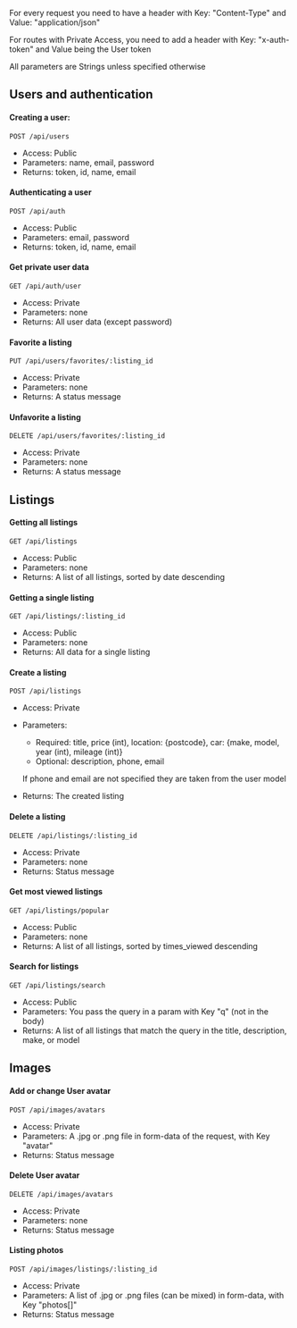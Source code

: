 For every request you need to have a header with Key: "Content-Type" and Value: "application/json"

For routes with Private Access, you need to add a header with Key: "x-auth-token" and Value being the User token

All parameters are Strings unless specified otherwise

## Users and authentication

#### Creating a user:

    POST /api/users

- Access: Public
- Parameters: name, email, password
- Returns: token, id, name, email

#### Authenticating a user

    POST /api/auth

- Access: Public
- Parameters: email, password
- Returns: token, id, name, email

#### Get private user data

    GET /api/auth/user

- Access: Private
- Parameters: none
- Returns: All user data (except password)

#### Favorite a listing

    PUT /api/users/favorites/:listing_id

- Access: Private
- Parameters: none
- Returns: A status message

#### Unfavorite a listing

    DELETE /api/users/favorites/:listing_id

- Access: Private
- Parameters: none
- Returns: A status message

## Listings

#### Getting all listings

    GET /api/listings

- Access: Public
- Parameters: none
- Returns: A list of all listings, sorted by date descending

#### Getting a single listing

    GET /api/listings/:listing_id

- Access: Public
- Parameters: none
- Returns: All data for a single listing

#### Create a listing

    POST /api/listings

- Access: Private
- Parameters:

  - Required: title, price (int), location: {postcode}, car: {make, model, year (int), mileage (int)}
  - Optional: description, phone, email

  If phone and email are not specified they are taken from the user model

- Returns: The created listing

#### Delete a listing

    DELETE /api/listings/:listing_id

- Access: Private
- Parameters: none
- Returns: Status message

#### Get most viewed listings

    GET /api/listings/popular

- Access: Public
- Parameters: none
- Returns: A list of all listings, sorted by times_viewed descending

#### Search for listings

    GET /api/listings/search

- Access: Public
- Parameters: You pass the query in a param with Key "q" (not in the body)
- Returns: A list of all listings that match the query in the title, description, make, or model

## Images

#### Add or change User avatar

    POST /api/images/avatars

- Access: Private
- Parameters: A .jpg or .png file in form-data of the request, with Key "avatar"
- Returns: Status message

#### Delete User avatar

    DELETE /api/images/avatars

- Access: Private
- Parameters: none
- Returns: Status message

#### Listing photos

    POST /api/images/listings/:listing_id

- Access: Private
- Parameters: A list of .jpg or .png files (can be mixed) in form-data, with Key "photos[]"
- Returns: Status message
